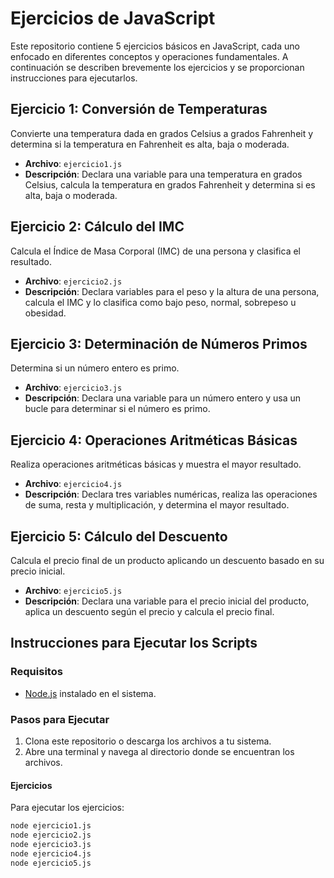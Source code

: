 # Ejercicios de JavaScript

Este repositorio contiene 5 ejercicios básicos en JavaScript, cada uno enfocado en diferentes conceptos y operaciones fundamentales. A continuación se describen brevemente los ejercicios y se proporcionan instrucciones para ejecutarlos.

## Ejercicio 1: Conversión de Temperaturas
Convierte una temperatura dada en grados Celsius a grados Fahrenheit y determina si la temperatura en Fahrenheit es alta, baja o moderada.
- **Archivo**: `ejercicio1.js`
- **Descripción**: Declara una variable para una temperatura en grados Celsius, calcula la temperatura en grados Fahrenheit y determina si es alta, baja o moderada.

## Ejercicio 2: Cálculo del IMC
Calcula el Índice de Masa Corporal (IMC) de una persona y clasifica el resultado.
- **Archivo**: `ejercicio2.js`
- **Descripción**: Declara variables para el peso y la altura de una persona, calcula el IMC y lo clasifica como bajo peso, normal, sobrepeso u obesidad.

## Ejercicio 3: Determinación de Números Primos
Determina si un número entero es primo.
- **Archivo**: `ejercicio3.js`
- **Descripción**: Declara una variable para un número entero y usa un bucle para determinar si el número es primo.

## Ejercicio 4: Operaciones Aritméticas Básicas
Realiza operaciones aritméticas básicas y muestra el mayor resultado.
- **Archivo**: `ejercicio4.js`
- **Descripción**: Declara tres variables numéricas, realiza las operaciones de suma, resta y multiplicación, y determina el mayor resultado.

## Ejercicio 5: Cálculo del Descuento
Calcula el precio final de un producto aplicando un descuento basado en su precio inicial.
- **Archivo**: `ejercicio5.js`
- **Descripción**: Declara una variable para el precio inicial del producto, aplica un descuento según el precio y calcula el precio final.

## Instrucciones para Ejecutar los Scripts

### Requisitos
- [Node.js](https://nodejs.org/) instalado en el sistema.

### Pasos para Ejecutar

1. Clona este repositorio o descarga los archivos a tu sistema.
2. Abre una terminal y navega al directorio donde se encuentran los archivos.

#### Ejercicios
Para ejecutar los ejercicios:
```bash
node ejercicio1.js
node ejercicio2.js
node ejercicio3.js
node ejercicio4.js
node ejercicio5.js
